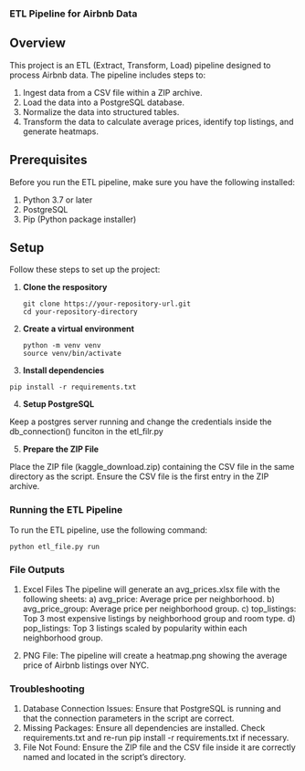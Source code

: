 ### ETL Pipeline for Airbnb Data

## Overview

This project is an ETL (Extract, Transform, Load) pipeline designed to process Airbnb data. The pipeline includes steps to:

1. Ingest data from a CSV file within a ZIP archive.
2. Load the data into a PostgreSQL database.
3. Normalize the data into structured tables.
4. Transform the data to calculate average prices, identify top listings, and generate heatmaps.

## Prerequisites
Before you run the ETL pipeline, make sure you have the following installed:

1. Python 3.7 or later
2. PostgreSQL
3. Pip (Python package installer)

## Setup
Follow these steps to set up the project:

1. **Clone the respository**

   ```
   git clone https://your-repository-url.git
   cd your-repository-directory
   ```

2. **Create a virtual environment**

   ```
   python -m venv venv
   source venv/bin/activate
   ```

3. **Install dependencies**

  ```
  pip install -r requirements.txt
  ```

4. **Setup PostgreSQL**

  Keep a postgres server running and change the credentials inside the db_connection() funciton in the etl_filr.py

5. **Prepare the ZIP File**

  Place the ZIP file (kaggle_download.zip) containing the CSV file in the same directory as the script. Ensure the
  CSV file is the first entry in the ZIP archive.

### Running the ETL Pipeline

To run the ETL pipeline, use the following command:

```
python etl_file.py run
```
### File Outputs

1. Excel Files The pipeline will generate an avg_prices.xlsx file with the following sheets:
   a) avg_price: Average price per neighborhood.
   b) avg_price_group: Average price per neighborhood group.
   c) top_listings: Top 3 most expensive listings by neighborhood group and room type.
   d) pop_listings: Top 3 listings scaled by popularity within each neighborhood group.

2. PNG File: The pipeline will create a heatmap.png showing the average price of Airbnb listings over NYC.

### Troubleshooting

1. Database Connection Issues: Ensure that PostgreSQL is running and that the connection parameters in the script are correct.
2. Missing Packages: Ensure all dependencies are installed. Check requirements.txt and re-run pip install -r requirements.txt if necessary.
3. File Not Found: Ensure the ZIP file and the CSV file inside it are correctly named and located in the script’s directory.


   
   

